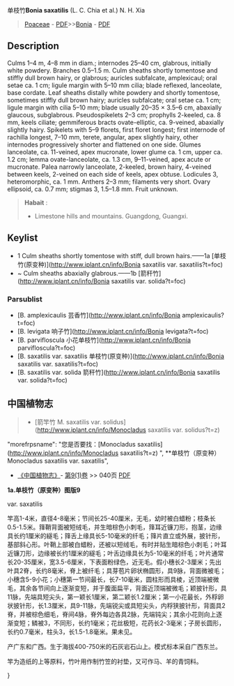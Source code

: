 单枝竹**Bonia saxatilis** (L. C. Chia et al.) N. H. Xia

> [Poaceae](http://www.iplant.cn/info/Poaceae?t=foc) - [PDF](http://www.iplant.cn/foc/pdf/Poaceae.pdf)>>[Bonia](http://www.iplant.cn/info/Bonia?t=foc) - [PDF](http://www.iplant.cn/foc/pdf/Bonia.pdf)

## Description

Culms 1–4 m, 4–8 mm in diam.; internodes 25–40 cm, glabrous, initially white powdery. Branches 0.5–1.5 m. Culm sheaths shortly tomentose and stiffly dull brown hairy, or glabrous; auricles subfalcate, amplexicaul; oral setae ca. 1 cm; ligule margin with 5–10 mm cilia; blade reflexed, lanceolate, base cordate. Leaf sheaths distally white powdery and shortly tomentose, sometimes stiffly dull brown hairy; auricles subfalcate; oral setae ca. 1 cm; ligule margin with cilia 5–10 mm; blade usually 20–35 × 3.5–6 cm, abaxially glaucous, subglabrous. Pseudospikelets 2–3 cm; prophylls 2-keeled, ca. 8 mm, keels ciliate; gemmiferous bracts ovate-elliptic, ca. 9-veined, abaxially slightly hairy. Spikelets with 5–9 florets, first floret longest; first internode of rachilla longest, 7–10 mm, terete, angular, apex slightly hairy, other internodes progressively shorter and flattened on one side. Glumes lanceolate, ca. 11-veined, apex mucronate, lower glume ca. 1 cm, upper ca. 1.2 cm; lemma ovate-lanceolate, ca. 1.3 cm, 9–11-veined, apex acute or mucronate. Palea narrowly lanceolate, 2-keeled, brown hairy, 4-veined between keels, 2-veined on each side of keels, apex obtuse. Lodicules 3, heteromorphic, ca. 1 mm. Anthers 2–3 mm; filaments very short. Ovary ellipsoid, ca. 0.7 mm; stigmas 3, 1.5–1.8 mm. Fruit unknown.

> **Habait** : 
>* Limestone hills and mountains. Guangdong, Guangxi.

## Keylist

* 1 Culm sheaths shortly tomentose with stiff, dull brown hairs.——1a [单枝竹(原变种)](http://www.iplant.cn/info/Bonia saxatilis var. saxatilis?t=foc)
* ~ Culm sheaths abaxially glabrous.——1b [箭秆竹](http://www.iplant.cn/info/Bonia saxatilis var. solida?t=foc)

### Parsublist

* [B.  amplexicaulis  芸香竹](http://www.iplant.cn/info/Bonia amplexicaulis?t=foc)
* [B.  levigata  响子竹](http://www.iplant.cn/info/Bonia levigata?t=foc)
* [B.  parvifloscula  小花单枝竹](http://www.iplant.cn/info/Bonia parvifloscula?t=foc)
* [B.  saxatilis var. saxatilis  单枝竹(原变种)](http://www.iplant.cn/info/Bonia saxatilis var. saxatilis?t=foc)
* [B.  saxatilis var. solida  箭秆竹](http://www.iplant.cn/info/Bonia saxatilis var. solida?t=foc)

## 中国植物志

> * [箭竿竹  M.  saxatilis var. solidus](http://www.iplant.cn/info/Monocladus saxatilis var. solidus?t=z)

  "morefrpsname": "您是否要找：<span class='spantxt'>[Monocladus saxatilis](http://www.iplant.cn/info/Monocladus saxatilis?t=z) ",
**单枝竹（原变种） Monocladus saxatilis var. saxatilis",

* [《中国植物志》](http://www.iplant.cn/frps)- [第9(1)卷](http://www.iplant.cn/frps/vol/9(1)) >> 040页 [PDF](http://www.iplant.cn/frps/pdf/9(1)/040.pdf)

**1a.单枝竹（原变种）图版9**

var. saxatilis

竿高1-4米，直径4-8毫米；节间长25-40厘米，无毛，幼时被白蜡粉；枝条长0.5-1.5米。箨鞘背面被短绒毛，并生暗棕色小刺毛，箨耳近镰刀形，抱茎，边缘具长约1厘米的繸毛；箨舌上缘具长5-10毫米的纤毛；箨片直立或外展，披针形，基部斜心形。叶鞘上部被白蜡粉，还被以短绒毛，有时并贴生暗棕色小刺毛；叶耳近镰刀形，边缘被长约1厘米的繸毛；叶舌边缘具长为5-10毫米的纤毛；叶片通常长20-35厘米，宽3.5-6厘米，下表面粉绿色，近无毛。假小穗长2-3厘米；先出叶具2脊，长约8毫米，脊上被纤毛；具芽苞片卵状椭圆形，具9脉，背面微被毛；小穗含5-9小花；小穗第一节间最长，长7-10毫米，圆柱形而具棱，近顶端被微毛，其余各节间向上逐渐变短，并于腹面扁平，背面近顶端被微毛；颖披针形，具11脉，先端具短尖头，第一颖长1厘米，第二颖长1.2厘米；第一小花最长，外稃卵状披针形，长1.3厘米，具9-11脉，先端锐尖或具短尖头，内稃狭披针形，背面具2脊，并被棕色细毛，脊间4脉，脊外每边各具2脉，先端钝尖；其余小花则向上逐渐变短；鳞被3，不同形，长约1毫米；花丝极短，花药长2-3毫米；子房长圆形，长约0.7毫米，柱头3，长1.5-1.8毫米。果未见。

产广东和广西。生于海拔400-750米的石灰岩石山上。模式标本采自广西东兰。

竿为造纸的上等原料，竹叶用作制竹笠的衬垫，又可作马、羊的青饲料。

}